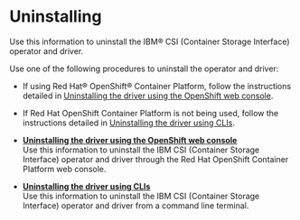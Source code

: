 # Uninstalling

Use this information to uninstall the IBM® CSI \(Container Storage Interface\) operator and driver.

Use one of the following procedures to uninstall the operator and driver:

-   If using Red Hat® OpenShift® Container Platform, follow the instructions detailed in [Uninstalling the driver using the OpenShift web console](csi_ug_uninstall_openshift.md).
-   If Red Hat OpenShift Container Platform is not being used, follow the instructions detailed in [Uninstalling the driver using CLIs](csi_ug_uninstall_cli.md).

-   **[Uninstalling the driver using the OpenShift web console](csi_ug_uninstall_openshift.md)**  
Use this information to uninstall the IBM CSI \(Container Storage Interface\) operator and driver through the Red Hat OpenShift Container Platform web console.
-   **[Uninstalling the driver using CLIs](csi_ug_uninstall_cli.md)**  
Use this information to uninstall the IBM CSI \(Container Storage Interface\) operator and driver from a command line terminal.


